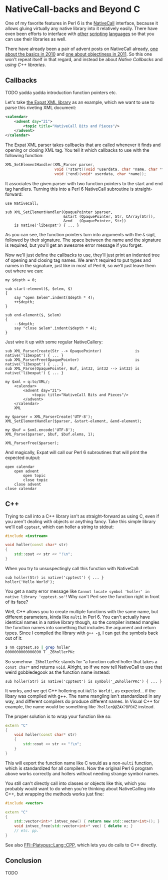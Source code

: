 # NativeCall-backs and Beyond C

One of my favorite features in Perl 6 is the
[NativeCall](http://doc.perl6.org/language/nativecall) interface, because it
allows gluing virtually any native library into it relatively easily. There
have even been efforts to interface with
[other](https://github.com/niner/Inline-Perl5/)
[scripting](https://github.com/niner/Inline-Python)
[languages](https://github.com/hartenfels/Javascript-SpiderMonkey) so that you
can use their libraries as well.

There have already been a pair of advent posts on NativeCall already, [one
about the basics in 2010](https://perl6advent.wordpress.com/2010/12/15/) and
[one about objectiness in 2011](https://perl6advent.wordpress.com/2011/12/21/).
So this one won't repeat itself in that regard, and instead be about *Native
Callbacks* and *using C++ libraries*.


## Callbacks

TODO yadda yadda introduction function pointers etc.

Let's take [the Expat XML library](http://expat.sourceforge.net/) as an
example, which we want to use to parse this riveting XML document:

```XML
<calendar>
    <advent day="21">
        <topic title="NativeCall Bits and Pieces"/>
    </advent>
</calendar>
```

The Expat XML parser takes callbacks that are called whenever it finds and
opening or closing XML tag. You tell it which callbacks to use with the
following function:

```c
XML_SetElementHandler(XML_Parser parser,
                      void (*start)(void *userdata, char *name, char **attrs),
                      void (*end)(void* userdata, char *name));
```

It associates the given parser with two function pointers to the start and end
tag handlers. Turning this into a Perl 6 NativeCall subroutine is
straight-forward:

```Perl6
use NativeCall;

sub XML_SetElementHandler(OpaquePointer $parser,
                          &start (OpaquePointer, Str, CArray[Str]),
                          &end   (OpaquePointer, Str))
    is native('libexpat') { ... }
```

As you can see, the function pointers turn into arguments with the `&` sigil,
followed by their signature. The space between the name and the signature is
required, but you'll get an awesome error message if you forget.

Now we'll just define the callbacks to use, they'll just print an indented tree
of opening and closing tag names. We aren't required to put types and names in
the signature, just like in most of Perl 6, so we'll just leave them out where
we can:

```Perl6
my $depth = 0;

sub start-element($, $elem, $)
{
    say "open $elem".indent($depth * 4);
    ++$depth;
}

sub end-element($, $elem)
{
    --$depth;
    say "close $elem".indent($depth * 4);
}
```

Just wire it up with some regular NativeCallery:

```Perl6
sub XML_ParserCreate(Str --> OpaquePointer)               is native('libexpat') { ... }
sub XML_ParserFree(OpaquePointer)                         is native('libexpat') { ... }
sub XML_Parse(OpaquePointer, Buf, int32, int32 --> int32) is native('libexpat') { ... }

my $xml = q:to/XML/;
    <calendar>
        <advent day="21">
            <topic title="NativeCall Bits and Pieces"/>
        </advent>
    </calendar>
    XML

my $parser = XML_ParserCreate('UTF-8');
XML_SetElementHandler($parser, &start-element, &end-element);

my $buf = $xml.encode('UTF-8');
XML_Parse($parser, $buf, $buf.elems, 1);

XML_ParserFree($parser);
```

And magically, Expat will call our Perl 6 subroutines that will print the
expected output:

```
open calendar
    open advent
        open topic
        close topic
    close advent
close calendar
```


## C++

Trying to call into a C++ library isn't as straight-forward as using C, even if
you aren't dealing with objects or anything fancy. Take this simple library
we'll call `cpptest`, which can holler a string to stdout:

```cpp
#include <iostream>

void holler(const char* str)
{
    std::cout << str << "!\n";
}
```

When you try to unsuspectingly call this function with NativeCall:

```Perl6
sub holler(Str) is native('cpptest') { ... }
holler('Hello World');
```

You get a nasty error message like `Cannot locate symbol 'holler' in native
library 'cpptest.so'`! Why can't Perl see the function right in front of its
face?

Well, C++ allows you to create multiple functions with the same name, but
different parameters, kinda like `multi` in Perl 6. You can't actually have
identical names in a native library though, so the compiler instead mangles the
function names into something that includes the argument and return types.
Since I compiled the library with `g++ -g`, I can get the symbols back out of
it:

```bash
$ nm cpptest.so | grep holler
0000000000000890 T _Z6hollerPKc
```

So somehow `_Z6hollerPKc` stands for “a function called holler that takes a
`const char*` and returns `void`. Alright, so if we now tell NativeCall to use
that weird gobbledegook as the function name instead:

```Perl6
sub holler(Str) is native('cpptest') is symbol('_Z6hollerPKc') { ... }
```

It works, and we get C++ hollering out `Hello World!`, as expected... if the
libary was compiled with g++. The name mangling isn't standardized in any way,
and different compilers do produce different names. In Visual C++ for example,
the name would be something like `?holler@@ZAX?BPDXZ` instead.

The proper solution is to wrap your function like so:

```cpp
extern "C"
{
    void holler(const char* str)
    {
        std::cout << str << "!\n";
    }
}
```

This will export the function name like C would as a non-`multi` function,
which is standardized for all compilers. Now the original Perl 6 program above
works correctly and hollers without needing strange symbol names.

You still can't directly call into classes or objects like this, which you
probably would want to do when you're thinking about NativeCalling into C++,
but wrapping the methods works just fine:

```cpp
#include <vector>

extern "C"
{
    std::vector<int>* intvec_new() { return new std::vector<int>(); }
    void intvec_free(std::vector<int>* vec) { delete v; }
    // etc. pp.
}
```

See also
[FFI::Platypus::Lang::CPP](https://metacpan.org/pod/FFI::Platypus::Lang::CPP),
which lets you do calls to C++ directly.


## Conclusion

TODO
